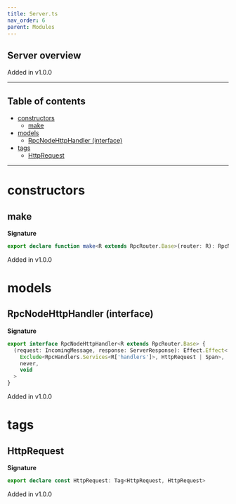 ```yaml
---
title: Server.ts
nav_order: 6
parent: Modules
---
```


## Server overview

Added in v1.0.0

---

<h2 class="text-delta">Table of contents</h2>

- [constructors](#constructors)
  - [make](#make)
- [models](#models)
  - [RpcNodeHttpHandler (interface)](#rpcnodehttphandler-interface)
- [tags](#tags)
  - [HttpRequest](#httprequest)

---

# constructors

## make

**Signature**

```ts
export declare function make<R extends RpcRouter.Base>(router: R): RpcNodeHttpHandler<R>
```

Added in v1.0.0

# models

## RpcNodeHttpHandler (interface)

**Signature**

```ts
export interface RpcNodeHttpHandler<R extends RpcRouter.Base> {
  (request: IncomingMessage, response: ServerResponse): Effect.Effect<
    Exclude<RpcHandlers.Services<R['handlers']>, HttpRequest | Span>,
    never,
    void
  >
}
```

Added in v1.0.0

# tags

## HttpRequest

**Signature**

```ts
export declare const HttpRequest: Tag<HttpRequest, HttpRequest>
```

Added in v1.0.0
